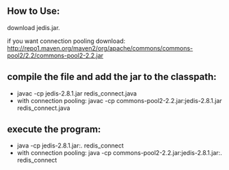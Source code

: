How to Use:
-----------

download jedis.jar.

if you want connection pooling download: http://repo1.maven.org/maven2/org/apache/commons/commons-pool2/2.2/commons-pool2-2.2.jar


compile the file and add the jar to the classpath:
--------------------------------------------------
- javac -cp jedis-2.8.1.jar redis_connect.java
- with connection pooling: javac -cp commons-pool2-2.2.jar:jedis-2.8.1.jar redis_connect.java 

execute the program:
--------------------------------------------------
- java -cp jedis-2.8.1.jar:. redis_connect
- with connection pooling: java -cp commons-pool2-2.2.jar:jedis-2.8.1.jar:. redis_connect